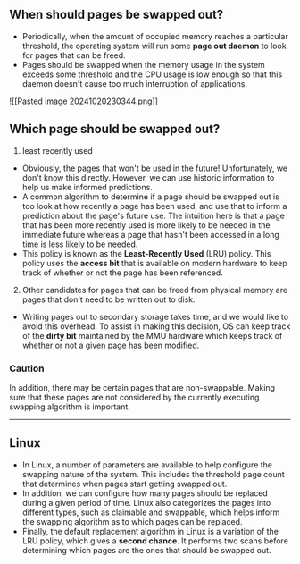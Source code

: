 ## When should pages be swapped out? 
- Periodically, when the amount of occupied memory reaches a particular threshold, the operating system will run some **page out daemon** to look for pages that can be freed.
- Pages should be swapped when the memory usage in the system exceeds some threshold and the CPU usage is low enough so that this daemon doesn't cause too much interruption of applications.

![[Pasted image 20241020230344.png]]

## Which page should be swapped out? 
1. least recently used 
- Obviously, the pages that won't be used in the future! Unfortunately, we don't know this directly. However, we can use historic information to help us make informed predictions.
- A common algorithm to determine if a page should be swapped out is too look at how recently a page has been used, and use that to inform a prediction about the page's future use. The intuition here is that a page that has been more recently used is more likely to be needed in the immediate future whereas a page that hasn't been accessed in a long time is less likely to be needed.
- This policy is known as the **Least-Recently Used** (LRU) policy. This policy uses the **access bit** that is available on modern hardware to keep track of whether or not the page has been referenced.
2. Other candidates for pages that can be freed from physical memory are pages that don't need to be written out to disk.
- Writing pages out to secondary storage takes time, and we would like to avoid this overhead. To assist in making this decision, OS can keep track of the **dirty bit** maintained by the MMU hardware which keeps track of whether or not a given page has been modified.
### Caution 

In addition, there may be certain pages that are non-swappable. Making sure that these pages are not considered by the currently executing swapping algorithm is important.


______________________________________________________
## Linux 
- In Linux, a number of parameters are available to help configure the swapping nature of the system. This includes the threshold page count that determines when pages start getting swapped out.
- In addition, we can configure how many pages should be replaced during a given period of time. Linux also categorizes the pages into different types, such as claimable and swappable, which helps inform the swapping algorithm as to which pages can be replaced.
- Finally, the default replacement algorithm in Linux is a variation of the LRU policy, which gives a **second chance**. It performs two scans before determining which pages are the ones that should be swapped out.


